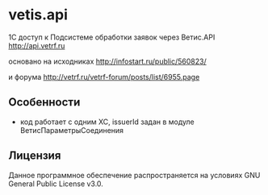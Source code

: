 # vetis.api #

1С доступ к Подсистеме обработки заявок через Ветис.API http://api.vetrf.ru

основано на исходниках http://infostart.ru/public/560823/

и форума http://vetrf.ru/vetrf-forum/posts/list/6955.page

## Особенности ##

- код работает с одним ХС, issuerId задан в модуле ВетисПараметрыСоединения

## Лицензия ##

Данное программное обеспечение распространяется на условиях GNU General Public License v3.0.
